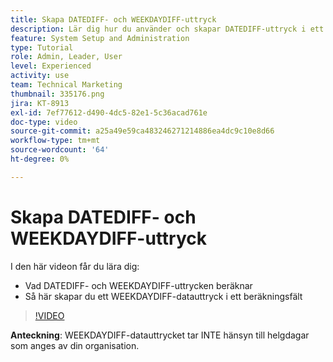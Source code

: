 ```yaml
---
title: Skapa DATEDIFF- och WEEKDAYDIFF-uttryck
description: Lär dig hur du använder och skapar DATEDIFF-uttryck i ett beräkningsfält i Adobe [!DNL Workfront].
feature: System Setup and Administration
type: Tutorial
role: Admin, Leader, User
level: Experienced
activity: use
team: Technical Marketing
thumbnail: 335176.png
jira: KT-8913
exl-id: 7ef77612-d490-4dc5-82e1-5c36acad761e
doc-type: video
source-git-commit: a25a49e59ca483246271214886ea4dc9c10e8d66
workflow-type: tm+mt
source-wordcount: '64'
ht-degree: 0%

---
```


# Skapa DATEDIFF- och WEEKDAYDIFF-uttryck

I den här videon får du lära dig:

* Vad DATEDIFF- och WEEKDAYDIFF-uttrycken beräknar
* Så här skapar du ett WEEKDAYDIFF-datauttryck i ett beräkningsfält

>[!VIDEO](https://video.tv.adobe.com/v/335176/?quality=12&learn=on)

**Anteckning**: WEEKDAYDIFF-datauttrycket tar INTE hänsyn till helgdagar som anges av din organisation.
